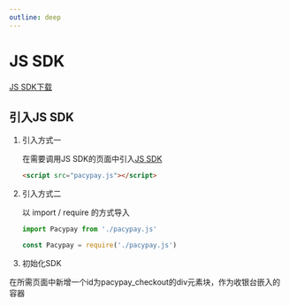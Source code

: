 ```yaml
---
outline: deep
---
```


<script setup>

</script>

# JS SDK

[JS SDK下载](https://v3-doc.pacypay.com/javascripts/pacypay-v1.0.5.zip)

## 引入JS SDK

1. 引入方式一

    在需要调用JS SDK的页面中引入[JS SDK](https://v3-doc.pacypay.com/javascripts/pacypay-v1.0.5.zip)

    ```html
    <script src="pacypay.js"></script>
    ```

2. 引入方式二

   以 import / require 的方式导入

    ```javascript
    import Pacypay from './pacypay.js'

    const Pacypay = require('./pacypay.js')
    ```

3. 初始化SDK

在所需页面中新增一个id为pacypay_checkout的div元素块，作为收银台嵌入的容器
